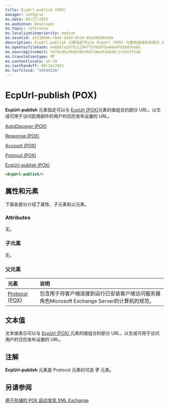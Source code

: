 ```yaml
---
title: EcpUrl-publish (POX)
manager: sethgros
ms.date: 09/17/2015
ms.audience: Developer
ms.topic: reference
ms.localizationpriority: medium
ms.assetid: a51189db-f6e5-428d-833d-65a209204a5b
description: EcpUrl-publish 元素指定可以与 EcpUrl (POX) 元素的值组合的部分 URL，以生成可用于访问已启用邮件的用户的日历发布设置的 URL。
ms.openlocfilehash: e48b6fa2075c12947f5f8d97ba44e9fd38dfba8e
ms.sourcegitcommit: 54f6cd5a704b36b76d110ee53a6d6c1c3e15f5a9
ms.translationtype: MT
ms.contentlocale: zh-CN
ms.lasthandoff: 09/24/2021
ms.locfileid: "59544126"
---
```

# <a name="ecpurl-publish-pox"></a>EcpUrl-publish (POX)

**EcpUrl-publish** 元素指定可以与 [EcpUrl (POX)](ecpurl-pox.md)元素的值组合的部分 URL，以生成可用于访问启用邮件的用户的日历发布设置的 URL。 
  
[AutoDiscover (POX)](autodiscover-pox.md)
  
[Response (POX)](response-pox.md)
  
[Account (POX)](account-pox.md)
  
[Protocol (POX)](protocol-pox.md)
  
[EcpUrl-publish (POX)](ecpurl-publish-pox.md)
  
```XML
<EcpUrl-publish/>
```

## <a name="attributes-and-elements"></a>属性和元素

下面各部分介绍了属性、子元素和父元素。
  
### <a name="attributes"></a>Attributes

无。
  
### <a name="child-elements"></a>子元素

无。
  
### <a name="parent-elements"></a>父元素

|**元素**|**说明**|
|:-----|:-----|
|[Protocol (POX)](protocol-pox.md) <br/> |包含用于将客户端连接到运行已安装客户端访问服务器角色Microsoft Exchange Server的计算机的规范。  <br/> |
   
## <a name="text-value"></a>文本值

文本值表示可以与 [EcpUrl (POX) ](ecpurl-pox.md) 元素的值组合的部分 URL，以生成可用于访问用户的日历发布设置的 URL。 
  
## <a name="remarks"></a>注解

**EcpUrl-publish** 元素是 Protocol 元素的可选 **子** 元素。 
  
## <a name="see-also"></a>另请参阅



[用于存储的 POX 自动发现 XML Exchange](pox-autodiscover-xml-elements-for-exchange.md)

